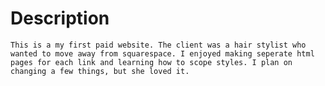 # Description

    This is a my first paid website. The client was a hair stylist who wanted to move away from squarespace. I enjoyed making seperate html pages for each link and learning how to scope styles. I plan on changing a few things, but she loved it.

